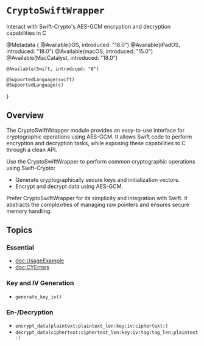 # ``CryptoSwiftWrapper``

Interact with Swift-Crypto's AES-GCM encryption and decryption capabilities in C

@Metadata {
    @Available(iOS, introduced: "18.0")
    @Available(iPadOS, introduced: "18.0") 
    @Available(macOS, introduced: "15.0")
    @Available(MacCatalyst, introduced: "18.0")
    
    @Available(Swift, introduced: "6")
    
    @SupportedLanguage(swift)
    @SupportedLanguage(c)
}

## Overview

The CryptoSwiftWrapper module provides an easy-to-use interface for cryptographic operations using AES-GCM. It allows Swift code to perform encryption and decryption tasks, while exposing these capabilities to C through a clean API.

Use the CryptoSwiftWrapper to perform common cryptographic operations using Swift-Crypto:

- Generate cryptographically secure keys and initialization vectors.
- Encrypt and decrypt data using AES-GCM.

Prefer CryptoSwiftWrapper for its simplicity and integration with Swift. It abstracts the complexities of managing raw pointers and ensures secure memory handling.

## Topics

### Essential

- <doc:UsageExample>
- <doc:CYErrors>

### Key and IV Generation

- ``generate_key_iv()``

### En-/Decryption

- ``encrypt_data(plaintext:plaintext_len:key:iv:ciphertext:)``
- ``decrypt_data(ciphertext:ciphertext_len:key:iv:tag:tag_len:plaintext:)``
